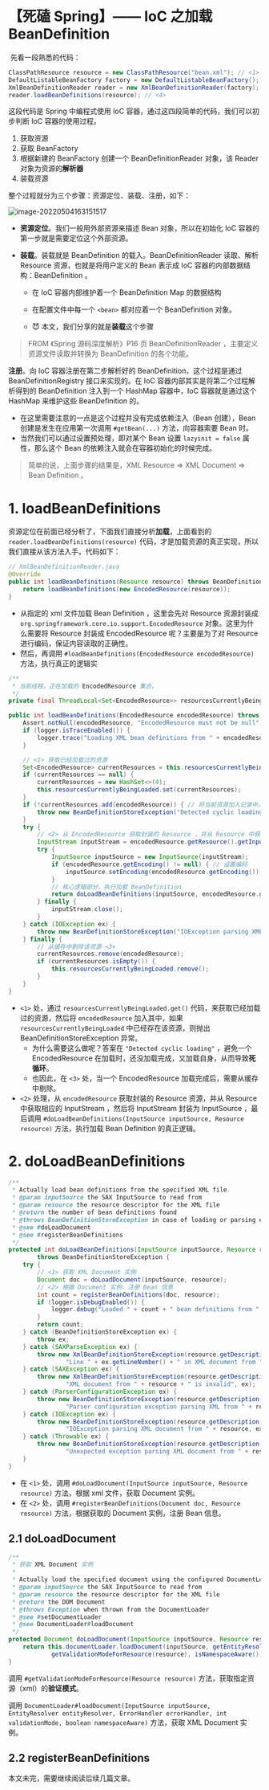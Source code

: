# 【死磕 Spring】—— IoC 之加载 BeanDefinition

​	先看一段熟悉的代码：

```java
ClassPathResource resource = new ClassPathResource("bean.xml"); // <1>
DefaultListableBeanFactory factory = new DefaultListableBeanFactory(); // <2>
XmlBeanDefinitionReader reader = new XmlBeanDefinitionReader(factory); // <3>
reader.loadBeanDefinitions(resource); // <4>
```

这段代码是 Spring 中编程式使用 IoC 容器，通过这四段简单的代码，我们可以初步判断 IoC 容器的使用过程。

1. 获取资源
2. 获取 BeanFactory
3. 根据新建的 BeanFactory 创建一个 BeanDefinitionReader 对象，该 Reader 对象为资源的**解析器**
4. 装载资源

整个过程就分为三个步骤：资源定位、装载、注册，如下：

![image-20220504163151517](C:/Users/wangnaixing/AppData/Roaming/Typora/typora-user-images/image-20220504163151517.png)

- **资源定位**。我们一般用外部资源来描述 Bean 对象，所以在初始化 IoC 容器的第一步就是需要定位这个外部资源。

- **装载**。装载就是 BeanDefinition 的载入。BeanDefinitionReader 读取、解析 Resource 资源，也就是将用户定义的 Bean 表示成 IoC 容器的内部数据结构：BeanDefinition 。

  - 在 IoC 容器内部维护着一个 BeanDefinition Map 的数据结构

  - 在配置文件中每一个 `<bean>` 都对应着一个 BeanDefinition 对象。
  - 😈 本文，我们分享的就是**装载**这个步骤

> FROM 《Spring 源码深度解析》P16 页
> BeanDefinitionReader ，主要定义资源文件读取并转换为 BeanDefinition 的各个功能。

**注册**。向 IoC 容器注册在第二步解析好的 BeanDefinition，这个过程是通过 BeanDefinitionRegistry 接口来实现的。在 IoC 容器内部其实是将第二个过程解析得到的 BeanDefinition 注入到一个 HashMap 容器中，IoC 容器就是通过这个 HashMap 来维护这些 BeanDefinition 的。

- 在这里需要注意的一点是这个过程并没有完成依赖注入（Bean 创建），Bean 创建是发生在应用第一次调用 `#getBean(...)` 方法，向容器索要 Bean 时。
- 当然我们可以通过设置预处理，即对某个 Bean 设置 `lazyinit = false` 属性，那么这个 Bean 的依赖注入就会在容器初始化的时候完成。

> 简单的说，上面步骤的结果是，XML Resource => XML Document => Bean Definition 。

# 1. loadBeanDefinitions

资源定位在前面已经分析了，下面我们直接分析**加载**，上面看到的 `reader.loadBeanDefinitions(resource)` 代码，才是加载资源的真正实现，所以我们直接从该方法入手。代码如下：

```java
// XmlBeanDefinitionReader.java
@Override
public int loadBeanDefinitions(Resource resource) throws BeanDefinitionStoreException {
	return loadBeanDefinitions(new EncodedResource(resource));
}
```

- 从指定的 xml 文件加载 Bean Definition ，这里会先对 Resource 资源封装成 `org.springframework.core.io.support.EncodedResource` 对象。这里为什么需要将 Resource 封装成 EncodedResource 呢？主要是为了对 Resource 进行编码，保证内容读取的正确性。
- 然后，再调用 `#loadBeanDefinitions(EncodedResource encodedResource)` 方法，执行真正的逻辑实

```java
/**
 * 当前线程，正在加载的 EncodedResource 集合。
 */
private final ThreadLocal<Set<EncodedResource>> resourcesCurrentlyBeingLoaded = new NamedThreadLocal<>("XML bean definition resources currently being loaded");

public int loadBeanDefinitions(EncodedResource encodedResource) throws BeanDefinitionStoreException {
	Assert.notNull(encodedResource, "EncodedResource must not be null");
	if (logger.isTraceEnabled()) {
		logger.trace("Loading XML bean definitions from " + encodedResource);
	}

	// <1> 获取已经加载过的资源
	Set<EncodedResource> currentResources = this.resourcesCurrentlyBeingLoaded.get();
	if (currentResources == null) {
		currentResources = new HashSet<>(4);
		this.resourcesCurrentlyBeingLoaded.set(currentResources);
	}
	if (!currentResources.add(encodedResource)) { // 将当前资源加入记录中。如果已存在，抛出异常
		throw new BeanDefinitionStoreException("Detected cyclic loading of " + encodedResource + " - check your import definitions!");
	}
	try {
		// <2> 从 EncodedResource 获取封装的 Resource ，并从 Resource 中获取其中的 InputStream
		InputStream inputStream = encodedResource.getResource().getInputStream();
		try {
			InputSource inputSource = new InputSource(inputStream);
			if (encodedResource.getEncoding() != null) { // 设置编码
				inputSource.setEncoding(encodedResource.getEncoding());
			}
			// 核心逻辑部分，执行加载 BeanDefinition
			return doLoadBeanDefinitions(inputSource, encodedResource.getResource());
		} finally {
			inputStream.close();
		}
	} catch (IOException ex) {
		throw new BeanDefinitionStoreException("IOException parsing XML document from " + encodedResource.getResource(), ex);
	} finally {
		// 从缓存中剔除该资源 <3>
		currentResources.remove(encodedResource);
		if (currentResources.isEmpty()) {
			this.resourcesCurrentlyBeingLoaded.remove();
		}
	}
}
```

- `<1>` 处，通过 `resourcesCurrentlyBeingLoaded.get()` 代码，来获取已经加载过的资源，然后将 `encodedResource` 加入其中，如果 `resourcesCurrentlyBeingLoaded` 中已经存在该资源，则抛出 BeanDefinitionStoreException 异常。
  - 为什么需要这么做呢？答案在 `"Detected cyclic loading"` ，避免一个 EncodedResource 在加载时，还没加载完成，又加载自身，从而导致**死循环**。
  - 也因此，在 `<3>` 处，当一个 EncodedResource 加载完成后，需要从缓存中剔除。
- `<2>` 处理，从 `encodedResource` 获取封装的 Resource 资源，并从 Resource 中获取相应的 InputStream ，然后将 InputStream 封装为 InputSource ，最后调用 `#doLoadBeanDefinitions(InputSource inputSource, Resource resource)` 方法，执行加载 Bean Definition 的真正逻辑。



# 2. doLoadBeanDefinitions

```java
/**
 * Actually load bean definitions from the specified XML file.
 * @param inputSource the SAX InputSource to read from
 * @param resource the resource descriptor for the XML file
 * @return the number of bean definitions found
 * @throws BeanDefinitionStoreException in case of loading or parsing errors
 * @see #doLoadDocument
 * @see #registerBeanDefinitions
 */
protected int doLoadBeanDefinitions(InputSource inputSource, Resource resource)
		throws BeanDefinitionStoreException {
	try {
		// <1> 获取 XML Document 实例
		Document doc = doLoadDocument(inputSource, resource);
		// <2> 根据 Document 实例，注册 Bean 信息
		int count = registerBeanDefinitions(doc, resource);
		if (logger.isDebugEnabled()) {
			logger.debug("Loaded " + count + " bean definitions from " + resource);
		}
		return count;
	} catch (BeanDefinitionStoreException ex) {
		throw ex;
	} catch (SAXParseException ex) {
		throw new XmlBeanDefinitionStoreException(resource.getDescription(),
                "Line " + ex.getLineNumber() + " in XML document from " + resource + " is invalid", ex);
	} catch (SAXException ex) {
		throw new XmlBeanDefinitionStoreException(resource.getDescription(),
				"XML document from " + resource + " is invalid", ex);
	} catch (ParserConfigurationException ex) {
		throw new BeanDefinitionStoreException(resource.getDescription(),
				"Parser configuration exception parsing XML from " + resource, ex);
	} catch (IOException ex) {
		throw new BeanDefinitionStoreException(resource.getDescription(),
				"IOException parsing XML document from " + resource, ex);
	} catch (Throwable ex) {
		throw new BeanDefinitionStoreException(resource.getDescription(),
				"Unexpected exception parsing XML document from " + resource, ex);
	}
}
```

- 在 `<1>` 处，调用 `#doLoadDocument(InputSource inputSource, Resource resource)` 方法，根据 xml 文件，获取 Document 实例。
- 在 `<2>` 处，调用 `#registerBeanDefinitions(Document doc, Resource resource)` 方法，根据获取的 Document 实例，注册 Bean 信息。

## 2.1 doLoadDocument

```java
/**
 * 获取 XML Document 实例
 *
 * Actually load the specified document using the configured DocumentLoader.
 * @param inputSource the SAX InputSource to read from
 * @param resource the resource descriptor for the XML file
 * @return the DOM Document
 * @throws Exception when thrown from the DocumentLoader
 * @see #setDocumentLoader
 * @see DocumentLoader#loadDocument
 */
protected Document doLoadDocument(InputSource inputSource, Resource resource) throws Exception {
	return this.documentLoader.loadDocument(inputSource, getEntityResolver(), this.errorHandler,
			getValidationModeForResource(resource), isNamespaceAware());
}
```

调用 `#getValidationModeForResource(Resource resource)` 方法，获取指定资源（xml）的**验证模式**。

调用 `DocumentLoader#loadDocument(InputSource inputSource, EntityResolver entityResolver, ErrorHandler errorHandler, int validationMode, boolean namespaceAware)` 方法，获取 XML Document 实例。

## 2.2 registerBeanDefinitions

本文未完，需要继续阅读后续几篇文章。